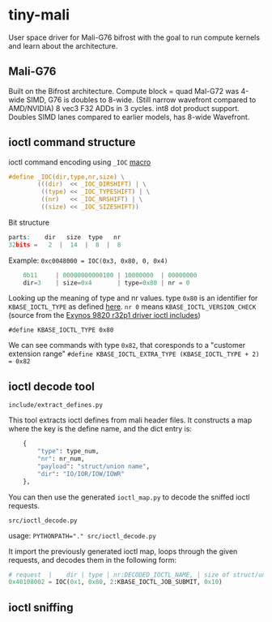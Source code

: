 # tiny-mali

User space driver for Mali-G76 bifrost with the goal to run compute kernels and learn about the architecture.

## Mali-G76

Built on the Bifrost architecture.
Compute block = quad
Mal-G72 was 4-wide SIMD, G76 is doubles to 8-wide. (Still narrow wavefront compared to AMD/NVIDIA)
8 vec3 F32 ADDs in 3 cycles.
int8 dot product support.
Doubles SIMD lanes compared to earlier models, has 8-wide Wavefront.

## ioctl command structure

ioctl command encoding using `_IOC` [macro](https://sites.uclouvain.be/SystInfo/usr/include/asm-generic/ioctl.h.html)

```C
#define _IOC(dir,type,nr,size) \
        (((dir)  << _IOC_DIRSHIFT) | \
         ((type) << _IOC_TYPESHIFT) | \
         ((nr)   << _IOC_NRSHIFT) | \
         ((size) << _IOC_SIZESHIFT))
```
Bit structure
```C
parts:    dir   size  type   nr
32bits =   2  |  14  |  8  |  8
```

Example:
`0xc0048000 = IOC(0x3, 0x80, 0, 0x4)`

```C
    0b11     | 00000000000100 | 10000000  | 00000000
    dir=3    | size=0x4       | type=0x80 | nr = 0
```

Looking up the meaning of type and nr values.
type `0x80` is an identifier for `KBASE_IOCTL_TYPE` as defined [here](https://sites.uclouvain.be/SystInfo/usr/include/asm-generic/ioctl.h.html).
`nr 0` means `KBASE_IOCTL_VERSION_CHECK` (source from the [Exynos 9820 r32p1 driver ioctl includes](https://github.com/LineageOS/android_kernel_samsung_exynos9820/blob/lineage-22.1/include/uapi/gpu/arm/bv_r32p1/mali_kbase_ioctl.h))

`#define KBASE_IOCTL_TYPE 0x80`

We can see commands with type `0x82`, that coresponds to a "customer extension range"
`#define KBASE_IOCTL_EXTRA_TYPE (KBASE_IOCTL_TYPE + 2) = 0x82`

## ioctl decode tool

`include/extract_defines.py`

This tool extracts ioctl defines from mali header files. It constructs a map where the key is the define name, and the dict entry is:
```Python
    {
        "type": type_num,
        "nr": nr_num,
        "payload": "struct/union name",
        "dir": "IO/IOR/IOW/IOWR"
    },
```

You can then use the generated `ioctl_map.py` to decode the sniffed ioctl requests.

`src/ioctl_decode.py`

usage: `PYTHONPATH="." src/ioctl_decode.py`

It import the previously generated ioctl map, loops through the given requests, and decodes them in the following form:

```Python
# request  |    dir | type | nr:DECODED_IOCTL_NAME, | size of struct/union
0x40108002 = IOC(0x1, 0x80, 2:KBASE_IOCTL_JOB_SUBMIT, 0x10)
```
## ioctl sniffing
